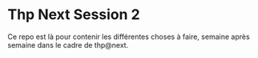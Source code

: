 # Thp Next Session 2
Ce repo est là pour contenir les différentes choses à faire, semaine après semaine dans le cadre de thp@next.
